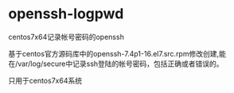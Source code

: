 # openssh-logpwd
centos7x64记录帐号密码的openssh

基于centos官方源码库中的openssh-7.4p1-16.el7.src.rpm修改创建,能在/var/log/secure中记录ssh登陆的帐号密码，包括正确或者错误的。

只用于centos7x64系统

